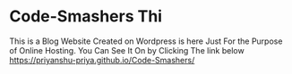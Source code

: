 # Code-Smashers Thi
This is a Blog Website Created on Wordpress is here Just For the Purpose of Online Hosting.
You Can See It On 
by Clicking The link below 
https://priyanshu-priya.github.io/Code-Smashers/
